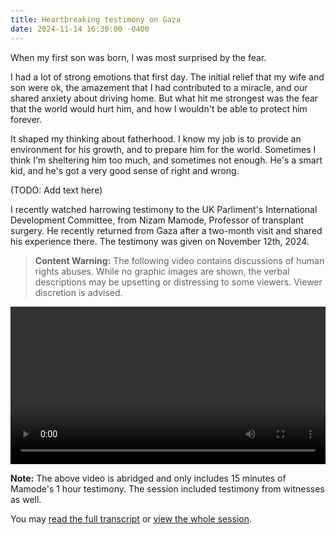 ```yaml
---
title: Heartbreaking testimony on Gaza
date: 2024-11-14 16:30:00 -0400
---
```


When my first son was born, I was most surprised by the fear.

I had a lot of strong emotions that first day. The initial relief that my wife and
son were ok, the amazement that I had contributed to a miracle, and our shared
anxiety about driving home. But what hit me strongest was the fear that the
world would hurt him, and how I wouldn't be able to protect him forever.

It shaped my thinking about fatherhood. I know my job is to provide an
environment for his growth, and to prepare him for the world. Sometimes
I think I'm sheltering him too much, and sometimes not enough. He's a smart
kid, and he's got a very good sense of right and wrong.

(TODO: Add text here)

I recently watched harrowing testimony to the UK Parliment's International
Development Committee, from Nizam Mamode, Professor of transplant surgery. He
recently returned from Gaza after a two-month visit and shared his experience
there. The testimony was given on November 12th, 2024.

> **Content Warning:** 
> The following video contains discussions of human rights abuses. While no
> graphic images are shown, the verbal descriptions may be upsetting or
> distressing to some viewers. Viewer discretion is advised.

<video controls width="100%">
  <source src="/assets/2024-11-12-testimony-mamode-abridged.mp4" type="video/mp4">
</video>

**Note:**
The above video is abridged and only includes 15 minutes of Mamode's 1 hour testimony.
The session included testimony from witnesses as well.

You may [read the full transcript](/assets/2024-11-12-transcript.txt) or [view the
whole session](https://committees.parliament.uk/event/22283/formal-meeting-oral-evidence-session/).


